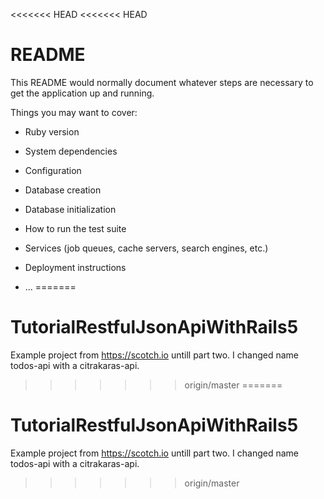 <<<<<<< HEAD
<<<<<<< HEAD
# README

This README would normally document whatever steps are necessary to get the
application up and running.

Things you may want to cover:

* Ruby version

* System dependencies

* Configuration

* Database creation

* Database initialization

* How to run the test suite

* Services (job queues, cache servers, search engines, etc.)

* Deployment instructions

* ...
=======
# TutorialRestfulJsonApiWithRails5
Example project from https://scotch.io untill part two. I changed name todos-api with a citrakaras-api.
>>>>>>> origin/master
=======
# TutorialRestfulJsonApiWithRails5
Example project from https://scotch.io untill part two. I changed name todos-api with a citrakaras-api.
>>>>>>> origin/master
